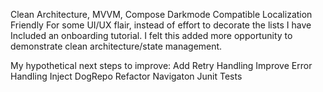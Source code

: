 Clean Architecture, MVVM, Compose
Darkmode Compatible
Localization Friendly
For some UI/UX flair, instead of effort to decorate the lists I have Included an onboarding tutorial. I felt this added more opportunity to demonstrate clean architecture/state management.


My hypothetical next steps to improve:
Add Retry Handling
Improve Error Handling
Inject DogRepo
Refactor Navigaton
Junit Tests
